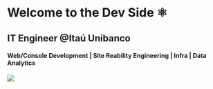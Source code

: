 # Welcome to the Dev Side ⚛️
## IT Engineer @Itaú Unibanco

#### Web/Console Development | Site Reability Engineering | Infra | Data Analytics
<picture>
  <source
    srcset="https://github-readme-stats.vercel.app/api?username=srtamy&show_icons=true&theme=transparent&title_color=#000080"
    media="(prefers-color-scheme: dark)"
  />
  <source
    srcset="https://github-readme-stats.vercel.app/api?username=srtamy&show_icons=true&title_color=#000080"
    media="(prefers-color-scheme: light), (prefers-color-scheme: no-preference)"
  />
  <img src="https://github-readme-stats.vercel.app/api?username=srtamy&show_icons=true" />
</picture>
